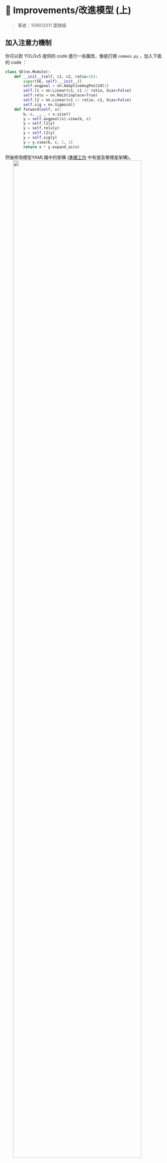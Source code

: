 # 🤡 Improvements/改進模型 (上)

> 筆者：109612011 葉騏緯

## 加入注意力機制

你可以對 YOLOv5 提供的 code 進行一些魔改，像是打開 `common.py` ，加入下面的 code ：

```python
class SE(nn.Module):
    def __init__(self, c1, c2, ratio=16):
        super(SE, self).__init__()
        self.avgpool = nn.AdaptiveAvgPool2d(1)
        self.l1 = nn.Linear(c1, c1 // ratio, bias=False)
        self.relu = nn.ReLU(inplace=True)
        self.l2 = nn.Linear(c1 // ratio, c1, bias=False)
        self.sig = nn.Sigmoid()
    def forward(self, x):
        b, c, _, _ = x.size()
        y = self.avgpool(x).view(b, c)
        y = self.l1(y)
        y = self.relu(y)
        y = self.l2(y)
        y = self.sig(y)
        y = y.view(b, c, 1, 1)
        return x * y.expand_as(x)
```

然後修改模型YAML檔中的架構 ([準備工作](/Y2_準備工作.md) 中有提及哪裡是架構)。
<img src="https://imgur.com/8B0aHEN.png"  style="display:block;margin:auto;width:90%;height:auto;">

 >⚠ 注意  
 >`backbone` 替換完記得 `head` 也要改喔。

改完後，你訓練模型時應該會看到有成功加上去。
<img src="https://imgur.com/Eg4SQdW.png"  style="display:block;margin:auto;width:90%;height:auto;">
 <center> 嘿，對，這邊可以看架構。YAML檔看不懂的話，看一下這邊應該就懂在寫啥了吧</center><br>

看到這，你的下一句要說的話是：「這到底在幹嘛......」

<img src="https://i.imgur.com/AXgifun.jpg"  style="display:block;margin:auto;width:90%;height:auto;"><br>

不用緊張，這部分不先介紹一下基本知識是不行的。接下來的部分會講筆者自己對 Attention 的了解

## 什麼是 Self-attention？

Self-attention 的存在，是為了要處理「當你的 input 是 sequence」的情境。Sequence 可能是各種資料型態，它可以是一段句子，以一個 token 為單位；它可以是一段語音訊號，以一個 frame 為單位；它也可以是你輸入的一張圖片，以一個 pixel 為單位。

在學習模型時，我們常常聽到一些很形象化的敘述，這當然能很好的幫助我們理解模型**大致**在幹什麼。不過，當你真的要開始實作就會發現，你仍然一無所知。所以我們還需要再了解深入一點。

### 理解前的準備

這邊有個例子，告訴你我為什麼要講比較深入點：

<details>
<summary><b>例子</b> (不嫌囉嗦你可以點開來看)</summary>

假設今天你在學習演算法，我們以經典的 Binary Search (二分搜尋法) 為例好了：

> 二分搜尋演算法的精神就是你翻開一本書的某頁，想找某段文句是否在這頁，如果它在這頁，恭喜；但如果它不在這頁，你現在就可以確定目標要不在這頁前，要不在這頁後。  

現在，你或許會覺得這樣的比喻相當傳神，你期考 Open Book 也是這樣在找答案，你好像聽懂了。但如果我現在叫你立刻用 `C++` 寫一個 function 來實作，你確定你有辦法立刻做對？應該是不行，因為這樣的比喻缺失了很多細節，比如：你必須確定這是筆有序的資料，也就是說可能要先做排序。

但其實，先有了形象化的大框架，再來補充細節，你實作的時候就會更了解自己在幹嘛。或者，先看答案，再來三明治解法，細看框架。

</details><br>

要更好的理解 Self-attention，先建立一個形象：

> 整個 Self-attention module，我們可以想成是由好多傳送門連結在一起構成的，而這些傳送門就是一些**數學運算**。Module 本身則是組成一個大網路 (a large network) 的**其中一塊**積木。

如果你的腦海中已經有了深刻的認知了，那麼我們就可以開始講下去了。

### 數學傳送門

Sequence 我們可以看成是 vector set，說到 vector 大家就不陌生了。

Self-attetion 會吃進一整個 sequence，你 input 多少個 vector，它就會 output 幾個。

<img src="https://imgur.com/qSs9oCy.png"  style="display:block;margin:auto;width:90%;height:auto;"><br>

$a$ 是我們 input 的向量， $b$ 是我們得到的 output。對各個 $b$ 來說，它都是考慮了每個 $a$ 後才得到的。

<img src="https://imgur.com/14QIEg7.png"  style="display:block;margin:auto;width:90%;height:auto;"><br>

那麼，怎麼**考慮**呢？

比較常見的一種作法就是內積 (dot product)。

以計算 $b_1$ 為例，首先我們必須計算每個 $a$ 跟 $a_1$ 的關聯程度 (包括它自己)。

我們以 $\alpha$ 表示這個關聯度，其中 $\alpha$ 是 q (query) 跟 k (key) 的內積，也就是 $\alpha = q\cdot k$。  
$q$ 跟 $k$ 我們可以透過將 $a$ 乘上對應的矩陣來計算出：

$$
\begin{cases}
q_i &= W_qa_i\\
k_i &= W_ka_i
\end{cases}
$$

如此一來，我們可以求出一個 $q_1$ 以及 $k_1$, $k_2$, $k_3$, $k_4$，並計算出每個 $a$ 跟 $a_1$ 的關聯度： $\alpha_{1,1}$, $\alpha_{1,2}$, $\alpha_{1,3}$, $\alpha_{1,4}$。

接著，我們給每個 $\alpha$ 都過一層 [Soft-Max](https://zh.wikipedia.org/zh-tw/Softmax%E5%87%BD%E6%95%B0) 做更新。這邊會得到一個機率分布那樣的結果，你不一定要用 Soft-Max，你也嘗試用 ReLU 之類的各種 Activation function。

之後，我們再來求 $v$ (value)，它會是將 $a$ 乘上一個矩陣，將 $\alpha$ 都乘上 $v$ 後全部相加，即可求得 $b_1$：  

$$
\begin{cases}
v_i &= &W_va_i\\
b_1 &= &\sum\limits _i v_i\alpha_{1,i}
\end{cases}
$$

這個想法其實就是在做**加權**，讓關聯性大者對 $b$ 的值造成較多影響。

我們用簡單的矩陣乘法把上述總結：

如果我們 sequence 的長度為 $N$,那麼就會有長度亦為 $N$ 的 query 跟 key。將兩者內積我們可以得到大小為 $N\times N$ 的矩陣 $A$ 裡面裝著關聯度 $\alpha$。將 $A$ 通過 Soft-max 得到 $A'$，再讓 value 乘上 $A'$，最後就能得到我們想要的：

$$
Attention(Q,K,V) = softmax(\frac{QK^T}{\sqrt{d_k}})V
$$

註： $\sqrt{d_k}$ 是用來調整內積大小用的。

一頓操作猛如虎下來你會發現，self-attention layer 裡面唯一需要學的參數就是那三個矩陣： $W_q$、 $W_k$ 及 $W_v$ 而已。

還有另一類叫做 multi-head self-attention，作法就是讓每個 $b$ 由許多個 $q$、 $k$、 $v$ 先求得向量 $b_{i,1}, b_{i,2}...$ 讓這向量過一個矩陣後才算出 $b_i$。算一種變形。

#### Positional Encoding

看到這邊你也許會發現，上述少考慮了一項或許很重要的資訊，也就是**位置**。我們是一次吃進去整個 sequence，然後同時求出每個 $b$。

這邊的解決辦法很簡單，我們將計算出的 positional vector $e_i$ 來代表位置的資訊，再加到 $a_i$ 上即可。至於怎麼計算出呢，這邊就可以有你的巧思了。在發揚光大 self-attention 的論文 [Attention Is All You Need](https://arxiv.org/pdf/1706.03762.pdf) 中，他們的很巧妙的使用了 $\sin$ 跟 $\cos$ 來表示。

Attention Is All You Need 呢就是提出大名鼎鼎的 Transformer 的那篇論文，也是上面那個公式引用的來源。我自己是從頭到尾讀完後，對 self-attetion 有了相當深刻的理解。

### 影像處理如何應用 Self-Attention 🤨？

其實就一個想法：我們可以**把圖片看成 vector set**。

以一個 $M\times N$ 的圖片來說，我們把它看成一個 $M\times N\times 3$ 的 tensor (3 代表 RGB 3 個 channel)。這樣不就能交給 self-attention 了嗎？

甚至，我們其實可以把 CNN 看成一種簡化版的 self-attention (CNN 我們只考慮 receptive field 裡面的 data，而 self-attention 則考慮了整張圖片)。

### Self-attention 的問題

Self-attention 最大的問題就是運算量很大，如何減少計算量也就成了一個研究的主題。Self-attention 的運算量跟 $N$ 有關，當你的 $N$ 特別大時，self-attention 會影響運算量最多；換句話說，如果你的 self-attention 並未 dominates computation，那你 self-attention 就算換改良後的變體，幫助可能也不大。

- - -

[下一篇](/Y4_改進模型_2.md)，我們將繼續介紹 self-attention 的一些變化型。
